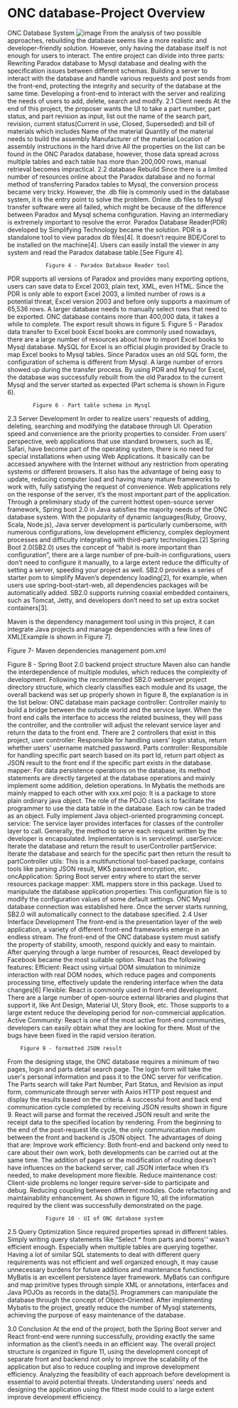 # ONC database-Project Overview

 ONC Database System
 ![image](.png)
From the analysis of two possible approaches, rebuilding the database seems like a more realistic and developer-friendly solution. However, only having the database itself is not enough for users to interact. The entire project can divide into three parts: 
Rewriting Paradox database to Mysql database and dealing with the specification issues between different schemas.
Building a server to interact with the database and handle various requests and post sends from the front-end, protecting the integrity and security of the database at the same time.
Developing a front-end to interact with the server and realizing the needs of users to add, delete, search and modify.
2.1 Client needs 
At the end of this project, the proposer wants the UI to take a part number, part status, and part revision as input, list out the name of the search part, revision, current status(Current in use, Closed, Superseded) and bill of materials which includes
Name of the material 
Quantity of the material needs to build the assembly 
Manufacturer of the material
Location of assembly instructions in the hard drive
All the properties on the list can be found in the ONC Paradox database, however, those data spread across multiple tables and each table has more than 200,000 rows, manual retrieval becomes impractical. 
2.2 database Rebuild
Since there is a limited number of resources online about the Paradox database and no formal method of transferring Paradox tables to Mysql, the conversion process became very tricky. However, the .db file is commonly used in the database system, it is the entry point to solve the problem. Online .db files to Mysql transfer software were all failed, which might be because of the difference between Paradox and Mysql schema configuration. Having an intermediary is extremely important to resolve the error. Paradox Database Reader(PDR) developed by Simplifying Technology became the solution. PDR is a standalone tool to view paradox db files[4]. It doesn’t require BDE/Corel to be installed on the machine[4]. Users can easily install the viewer in any system and read the Paradox database table.[See Figure 4]. 

				Figure 4 - Paradox Database Reader tool
PDR supports all versions of Paradox and provides many exporting options, users can save data to Excel 2003, plain text, XML, even HTML.  Since the PDR is only able to export Excel 2003, a limited number of rows is a potential threat, Excel version 2003 and before only supports a maximum of 65,536 rows. A larger database needs to manually select rows that need to be exported. ONC database contains more than 400,000 data, it takes a while to complete. The export result shows in figure 5. 
			Figure 5 - Paradox data transfer to Excel book
Excel books are commonly used nowadays, there are a large number of resources about how to import Excel books to Mysql database. MySQL for Excel is an official plugin provided by Oracle to map Excel books to Mysql tables. Since Paradox uses an old SQL form, the configuration of schema is different from Mysql. A large number of errors showed up during the transfer process. By using PDR and Mysql for Excel, the database was successfully rebuilt from the old Paradox to the current Mysql and the server started as expected (Part schema is shown in Figure 6).

			Figure 6 - Part table schema in Mysql 
2.3 Server Development
In order to realize users' requests of adding, deleting, searching and modifying the database through UI. Operation speed and convenience are the priority properties to consider.
From users’ perspective, web applications that use standard browsers, such as IE, Safari, have become part of the operating system, there is no need for special installations when using Web Applications. It basically can be accessed anywhere with the Internet without any restriction from operating systems or different browsers. It also has the advantage of being easy to update, reducing computer load and having many mature frameworks to work with, fully satisfying the request of convenience.
Web applications rely on the response of the server, it’s the most important part of the application. Through a preliminary study of the current hottest open-source server framework,  Spring boot 2.0 in Java satisfies the majority needs of the ONC database system. With the popularity of dynamic languages(Ruby, Groovy, Scala, Node.js), Java server development is particularly cumbersome, with numerous configurations, low development efficiency, complex deployment processes and difficulty integrating with third-party technologies.[2] Spring Boot 2.0(SB2.0) uses the concept of “habit is more important than configuration”, there are a large number of pre-built-in configurations, users don’t need to configure it manually, to a large extent reduce the difficulty of setting a server, speeding your project as well. SB2.0 provides a series of starter pom to simplify Maven’s dependency loading[2], for example, when users use spring-boot-start-web, all dependencies packages will be automatically added. SB2.0 supports running coaxial embedded containers, such as Tomcat, Jetty, and developers don’t need to set up extra socket containers[3].

Maven is the dependency management tool using in this project, it can integrate Java projects and manage dependencies with a few lines of XML[Example is shown in Figure 7]. 

Figure 7- Maven dependencies management pom.xml
			
 Figure 8 - Spring Boot 2.0 backend project structure
Maven also can handle the interdependence of multiple modules, which reduces the complexity of development. Following the recommended SB2.0 webserver project directory structure, which clearly classifies each module and its usage, the overall backend was set up properly shown in figure 8, the explanation is in the list below:
ONC database main package
controller: Controller mainly to build a bridge between the outside world and the service layer. When the front end calls the interface to access the related business, they will pass the controller, and the controller will adjust the relevant service layer and return the data to the front end. There are 2 controllers that exist in this project,
 user controller: Responsible for handling users’ login status, return whether users’ username matched password. 
Parts controller:  Responsible for handling specific part search based on its part Id, return part object as JSON result to the front end if the specific part exists in the database.
mapper: For data persistence operations on the database, its method statements are directly targeted at the database operations and mainly implement some addition, deletion operations. In Mybatis the methods are mainly mapped to each other with xxx.xml
pojo: It is a package to store plain ordinary java object. The role of the POJO class is to facilitate the programmer to use the data table in the database. Each row can be traded as an object. Fully implement Java object-oriented programming concept.
service: The service layer provides interfaces for classes of the controller layer to call. Generally, the method to serve each request written by the developer is encapsulated. Implementation is in serviceImpl. 
userService: Iterate the database and return the result to userController
partService: Iterate the database and search for the specific part then return the result to partController 
utils: This is a multifunctional tool-based package, contains tools like parsing JSON result, MK5 password encryption, etc.
oncApplication: Spring Boot server entry where to start the server
resources package
mapper: XML mappers store in this package. Used to manipulate the database
application.properties: This configuration file is to modify the configuration values of some default settings. ONC Mysql database connection was established here. Once the server starts running, SB2.0 will automatically connect to the database specified.
2.4 User Interface Development
The front-end is the presentation layer of the web application, a variety of different front-end frameworks emerge in an endless stream. The front-end of the ONC database system must satisfy the property of stability, smooth, respond quickly and easy to maintain. After querying through a large number of resources, React developed by Facebook became the most suitable option. React has the following features:
Efficient: React using virtual DOM simulation to minimize interaction with real DOM nodes, which reduce pages and components processing time, effectively update the rendering interface when the data changes[6]
Flexible: React is commonly used in front-end development. There are a large number of open-source external libraries and plugins that support it, like Ant Design, Material UI, Story Book, etc. Those supports to a large extent reduce the developing period for non-commercial application.
Active Community: React is one of the most active front-end communities, developers can easily obtain what they are looking for there. Most of the bugs have been fixed in the rapid version iteration.

		Figure 9 - formatted JSON result 
From the designing stage, the ONC database requires a minimum of two pages, login and parts detail search page. The login form will take the user's personal information and pass it to the ONC server for verification. The Parts search will take Part Number, Part Status, and Revision as input form, communicate through server with Axios HTTP post request and display the results based on the criteria. A successful front and back end communication cycle completed by receiving JSON results shown in figure 9. React will parse and format the received JSON result and write the receipt data to the specified location by rendering. From the beginning to the end of the post-request life cycle, the only communication medium between the front and backend is JSON object. The advantages of doing that are:
Improve work efficiency: Both front-end and backend only need to care about their own work, both developments can be carried out at the same time. The addition of pages or the modification of routing doesn’t have influences on the backend server, call JSON interface when it’s needed, to make development more flexible.
Reduce maintenance cost: Client-side problems no longer require server-side to participate and debug. Reducing coupling between different modules. Code refactoring and maintainability enhancement.
As shown in figure 10, all the information required by the client was successfully demonstrated on the page. 

				Figure 10 - UI of ONC database system

2.5 Query Optimization 
Since required properties spread in different tables. Simply writing query statements like “Select * from parts and boms'' wasn't efficient enough. Especially when multiple tables are querying together. Having a lot of similar SQL statements to deal with different query requirements was not efficient and well organized enough, it may cause unnecessary burdens for future additions and maintenance functions. MyBatis is an excellent persistence layer framework. MyBatis can configure and map primitive types through simple XML or annotations, interfaces and Java POJOs as records in the data[5]. Programmers can manipulate the database through the concept of Object-Oriented. After implementing Mybatis to the project, greatly reduce the number of Mysql statements, achieving the purpose of easy maintenance of the database.

3.0 Conclusion
At the end of the project, both the Spring Boot server and React front-end were running successfully, providing exactly the same information as the client’s needs in an efficient way. The overall project structure is organized in figure 11, using the development concept of separate front and backend not only to improve the scalability of the application but also to reduce coupling and improve development efficiency. Analyzing the feasibility of each approach before development is essential to avoid potential threats. Understanding users’ needs and designing the application using the fittest mode could to a large extent improve development efficiency.
